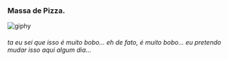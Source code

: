 ### Massa de Pizza.

![giphy](https://github.com/user-attachments/assets/9884a988-5c3b-4cee-b68b-52538e5f292f)
<h6>ta eu sei que isso é muito bobo... eh de fato, é muito bobo... eu pretendo mudar isso aqui algum dia...</h6>
